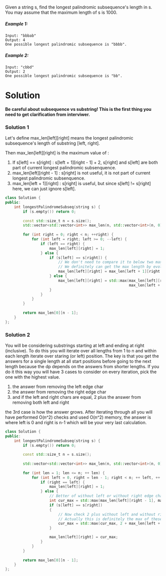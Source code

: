 Given a string s, find the longest palindromic subsequence's length in s. You may assume that the maximum length of s is 1000.

##### Example 1:

```
Input: "bbbab"
Output: 4
One possible longest palindromic subsequence is "bbbb".
```

##### Example 2:

```
Input: "cbbd"
Output: 2
One possible longest palindromic subsequence is "bb".
```

# Solution

__Be careful about subsequence vs substring! This is the first thing you need to get clarification from interviwer.__


### Solution 1

Let's define max_len[left][right] means the longest palindromic subsequence's length of substring [left, right].

Then max_len[left][right] is the maximum value of :

1. If s[left] == s[right] : s[left + 1][right - 1] + 2, s[right] and s[left] are both part of current longest palindromic subsenquence.
2. max_len[left][right - 1] : s[right] is not useful, it is not part of current longest palindromic subsenquence.
3. max_len[left + 1][right] : s[right] is useful, but since s[left] != s[right] here, we can just ignore s[left].


```cpp
class Solution {
public:
    int longestPalindromeSubseq(string s) {
        if (s.empty()) return 0;
        
        const std::size_t n = s.size();
        std::vector<std::vector<int>> max_len(n, std::vector<int>(n, 0)); 
        
        for (int right = 0; right < n; ++right) {
            for (int left = right; left >= 0; --left) {
                if (left == right) {
                    max_len[left][right] = 1;
                } else {
                    if (s[left] == s[right]) {
                        // We don't need to compare it to below two max_len values.
                        // We definitely can get the max length by evolving from max_len[left + 1][right - 1].
                        max_len[left][right] = max_len[left + 1][right - 1] + 2;
                    } else {            
                        max_len[left][right] = std::max(max_len[left][right - 1],
                                                        max_len[left + 1][right]);
                    }
                }
            }
        }
        
        return max_len[0][n - 1];
    }
};
```

### Solution 2


You will be considering substrings starting at left and ending at right (inclusive). To do this you will iterate over all lengths from 1 to n and within each length iterate over staring (or left) position. The key is that you get the answers for a single length at all start positions before going to the next length because the dp depends on the answers from shorter lengths. If you do it this way you will have 3 cases to consider on every iteration, pick the one with the highest value.

1. the answer from removing the left edge char  
2. the answer from removing the right edge char  
3. and if the left and right chars are equal, 2 plus the answer from removing both left and right  

the 3rd case is how the answer grows. After iterating through all you will have performed O(n^2) checks and used O(n^2) memory, the answer is where left is 0 and right is n-1 which will be your very last calculation.

```cpp
class Solution {
public:
    int longestPalindromeSubseq(string s) {
        if (s.empty()) return 0;
        
        const std::size_t n = s.size();
        
        std::vector<std::vector<int>> max_len(n, std::vector<int>(n, 0)); 
        
        for (int len = 1; len <= n; ++ len) {
            for (int left = 0, right = len - 1; right < n; ++ left, ++ right) {
                if (right == left) {
                    max_len[left][right] = 1;
                } else {
                    // Better of without left or without right edge char
                    int cur_max = std::max(max_len[left][right - 1], max_len[left + 1][right]);
                    if (s[left] == s[right])
                    {
                        // Now check 2 plus without left and without right.
                        // Actually this is definitely the max of these three candidates.
                        cur_max = std::max(cur_max, 2 + max_len[left + 1][right - 1]);
                    }

                    max_len[left][right] = cur_max;
                }
            }
        }
        
        return max_len[0][n - 1];
    }
};
```

